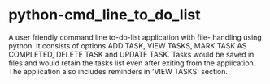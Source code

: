 # python-cmd_line_to_do_list

A user friendly command line to-do-list application with file- handling using python. It consists of options ADD TASK, VIEW TASKS, MARK TASK AS COMPLETED, DELETE TASK and UPDATE TASK. Tasks would be saved in files and would retain the tasks list even after exiting from the application. The application also includes reminders in 'VIEW TASKS' section. 
